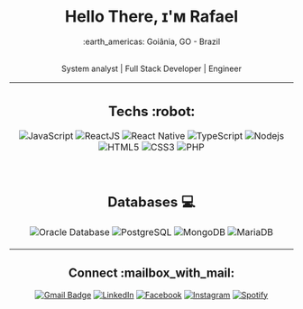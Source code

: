 <div align="center">
	<h1> Hello There, ɪ'ᴍ Rafael </h1>
	:earth_americas: Goiânia, GO - Brazil
	<br/>
	<br/>
	<p>System analyst | Full Stack Developer | Engineer </p>
</div>
<table align="center">
	<tr>
		<td>
			<h2 align="center">Techs :robot:</h2>
			<div align="center">
	
![JavaScript](https://img.shields.io/badge/-JavaScript-%23F7DF1C?style=flat-square&logo=javascript&logoColor=000000&labelColor=%23F7DF1C&color=%23FFCE5A)
			![ReactJS](https://img.shields.io/badge/-ReactJS-%23282C34?style=flat-square&logo=react)
			![React Native](https://img.shields.io/badge/-React%20Native-%23282C34?style=flat-square&logo=react)
			![TypeScript](https://img.shields.io/badge/-TypeScript-%23282C34?style=flat-square&logo=typescript&logoColor=007bcd)
				![Nodejs](https://img.shields.io/badge/-Nodejs-black?style=flat-square&logo=Node.js)
				![HTML5](https://img.shields.io/badge/-HTML5-%23E44D27?style=flat-square&logo=html5&logoColor=ffffff)
				![CSS3](https://img.shields.io/badge/-CSS3-%231572B6?style=flat-square&logo=css3)
				![PHP](https://img.shields.io/badge/-PHP-%23282C34?style=flat-square&logo=php&logoColor=8387bc)	
			</div>
			<br>
			<h2 align="center">Databases :computer:</h2>
			<div align="center">

![Oracle Database](http://img.shields.io/badge/-Oracle-DD0031?style=flat-square&logo=oracle)
![PostgreSQL](https://img.shields.io/badge/-PostgreSQL-336791?style=flat-square&logo=postgresql)
![MongoDB](http://img.shields.io/badge/-MongoDB-5C9F35?style=flat-square&logo=mongodb&logoColor=ffffff)
![MariaDB](http://img.shields.io/badge/-MariaDB-C0765A?style=flat-square&logo=mariadb&logoColor=ffffff)
			</div>
		</td>
  </tr>
</table>

<h2 align="center">Connect :mailbox_with_mail:</h2>
<div align="center">

[![Gmail Badge](https://img.shields.io/badge/-rafagonzagag@gmail.com-c14438?style=flat-square&logo=Gmail&logoColor=white&link=mailto:rafagonzagag@gmail.com)](mailto:rafagonzagag@gmail.com) 
<a href="https://www.linkedin.com/in/rafaelgonzagag" target="_blank"><img src="https://img.shields.io/badge/LinkedIn-%230077B5.svg?&style=flat-square&logo=linkedin&logoColor=white" alt="LinkedIn"></a>
<a href="https://www.facebook.com/rafael.gonzagagoncalves" target="_blank"><img src="https://img.shields.io/badge/Facebook-%231877F2.svg?&style=flat-square&logo=facebook&logoColor=white" alt="Facebook"></a>
<a href="https://www.instagram.com/rafaelgonzagag" target="_blank"><img src="https://img.shields.io/badge/Instagram-%23E4405F.svg?&style=flat-square&logo=instagram&logoColor=white" alt="Instagram"></a>
<a href="https://open.spotify.com/user/raafaelgg" target="_blank"><img src="https://img.shields.io/badge/Spotify-%231ED760.svg?&style=flat-square&logo=spotify&logoColor=white" alt="Spotify"></a>
			</div>
